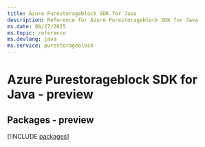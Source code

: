 ```yaml
---
title: Azure Purestorageblock SDK for Java
description: Reference for Azure Purestorageblock SDK for Java
ms.date: 08/27/2025
ms.topic: reference
ms.devlang: java
ms.service: purestorageblock
---
```

# Azure Purestorageblock SDK for Java - preview
## Packages - preview
[!INCLUDE [packages](purestorageblock-index.md)]